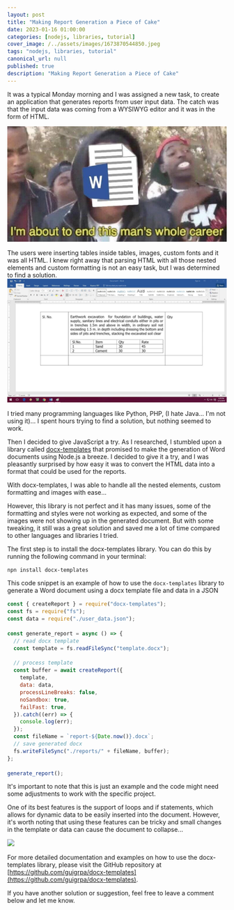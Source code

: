 ```yaml
---
layout: post
title: "Making Report Generation a Piece of Cake"
date: 2023-01-16 01:00:00
categories: [nodejs, libraries, tutorial]
cover_image: /../assets/images/1673870544850.jpeg
tags: "nodejs, libraries, tutorial"
canonical_url: null
published: true
description: "Making Report Generation a Piece of Cake"
---
```


It was a typical Monday morning and I was assigned a new task, to create an application that generates reports from user input data. The catch was that the input data was coming from a WYSIWYG editor and it was in the form of HTML.

![](/../assets/images/1673870544546.png)

The users were inserting tables inside tables, images, custom fonts and it was all HTML. I knew right away that parsing HTML with all those nested elements and custom formatting is not an easy task, but I was determined to find a solution.
![](/../assets/images/1673870544547.jpeg)

I tried many programming languages like Python, PHP, (I hate Java... I'm not using it)...
I spent hours trying to find a solution, but nothing seemed to work.

Then I decided to give JavaScript a try. As I researched, I stumbled upon a library called [docx-templates](https://www.npmjs.com/package/docx-templates) that promised to make the generation of Word documents using Node.js a breeze. I decided to give it a try, and I was pleasantly surprised by how easy it was to convert the HTML data into a format that could be used for the reports.

With docx-templates, I was able to handle all the nested elements, custom formatting and images with ease...

However, this library is not perfect and it has many issues, some of the formatting and styles were not working as expected, and some of the images were not showing up in the generated document. But with some tweaking, it still was a great solution and saved me a lot of time compared to other languages and libraries I tried.

The first step is to install the docx-templates library. You can do this by running the following command in your terminal:

```bash
npn install docx-templates
```

This code snippet is an example of how to use the `docx-templates` library to generate a Word document using a docx template file and data in a JSON

```js
const { createReport } = require("docx-templates");
const fs = require("fs");
const data = require("./user_data.json");

const generate_report = async () => {
  // read docx template
  const template = fs.readFileSync("template.docx");

  // process template
  const buffer = await createReport({
    template,
    data: data,
    processLineBreaks: false,
    noSandbox: true,
    failFast: true,
  }).catch((err) => {
    console.log(err);
  });
  const fileName = `report-${Date.now()}.docx`;
  // save generated docx
  fs.writeFileSync("./reports/" + fileName, buffer);
};

generate_report();
```

It's important to note that this is just an example and the code might need some adjustments to work with the specific project.

One of its best features is the support of loops and if statements, which allows for dynamic data to be easily inserted into the document. However, it's worth noting that using these features can be tricky and small changes in the template or data can cause the document to collapse...

![](/../assets/images/1673870544536.gif)

For more detailed documentation and examples on how to use the docx-templates library, please visit the GitHub repository at [https://github.com/guigrpa/docx-templates](https://github.com/guigrpa/docx-templates).

If you have another solution or suggestion, feel free to leave a comment below and let me know.
